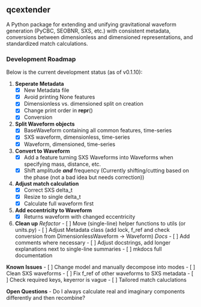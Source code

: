 ## qcextender

A Python package for extending and unifying gravitational waveform generation 
(PyCBC, SEOBNR, SXS, etc.) with consistent metadata, conversions between dimensionless and 
dimensioned representations, and standardized match calculations.

### Development Roadmap
Below is the current development status (as of v0.1.10):
1. **Seperate Metadata**
    - [x] New Metadata file
    - [x] Avoid printing None features
    - [x] Dimensionless vs. dimensioned split on creation
    - [x] Change print order in __repr__()
    - [x] Conversion
1. **Split Waveform objects**
    - [x] BaseWaveform containing all common features, time-series
    - [x] SXS waveform, dimensionless, time-series
    - [x] Waveform, dimensioned, time-series
1. **Convert to Waveform**
    - [x] Add a feature turning SXS Waveforms into Waveforms when specifying mass, distance, etc.
    - [x] Shift amplitude ***and*** frequency (Currently shifting/cutting based on the phase (not a bad idea but needs correction))
1. **Adjust match calculation**
    - [x] Correct SXS delta_t
    - [x] Resize to single delta_t
    - [x] Calculate full waveform first
1. **Add eccentricity to Waveform**
    - [x] Returns waveform with changed eccentricity
1. **Clean up**
    *Refactor*
        - [ ] Move (single-line) helper functions to utils (or units.py)
        - [ ] Adjust Metadata class (add lock, f_ref and check conversion from DimensionlessWaveform -> Waveform)
    *Docs*
        - [ ] Add comments where necessary
        - [ ] Adjust docstrings, add longer explanations next to single-line summaries
        - [ ] mkdocs full documentation

**Known Issues**
    - [ ] Change model and manually decompose into modes
    - [ ] Clean SXS waveforms
    - [ ] Fix f_ref of other waveforms to SXS metadata
    - [ ] Check required keys, keyerror is vague
    - [ ] Tailored match caluclations

**Open Questions**
    - Do I always calculate real and imaginary components differently and then recombine?